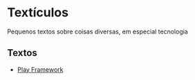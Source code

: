 # Textículos
Pequenos textos sobre coisas diversas, em especial tecnologia

## Textos
* [Play Framework](play-framework)

